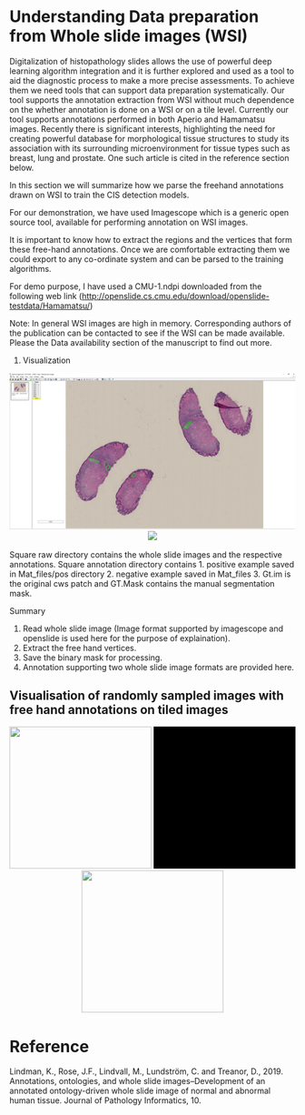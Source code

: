 # Understanding Data preparation from Whole slide images (WSI)

Digitalization of histopathology slides allows the use of powerful deep learning algorithm integration and it is further explored and used as a tool to aid the diagnostic process to make a more precise assessments. To achieve them we need tools that can support data preparation systematically. Our tool supports the annotation extraction from WSI without much dependence on the whether annotation is done on a WSI or on a tile level. Currently our tool supports annotations performed in both Aperio and Hamamatsu images. Recently there is significant interests, highlighting the need for creating powerful database for morphological tissue structures to study its association with its surrounding microenvironment for tissue types such as breast, lung and prostate. One such article is cited in the reference section below.

In this section we will summarize how we parse the freehand annotations drawn on WSI to train the CIS detection models.

For our demonstration, we have used Imagescope which is a generic open source tool, available for performing annotation on WSI images.

It is important to know how to extract the regions and the vertices that form these free-hand annotations. Once we are comfortable
extracting them we could export to any co-ordinate system and can be parsed to the training algorithms.

For demo purpose, I have used a CMU-1.ndpi downloaded from the following web link (http://openslide.cs.cmu.edu/download/openslide-testdata/Hamamatsu/)
 
Note: In general WSI images are high in memory. Corresponding authors of the publication can be contacted to see if the WSI can be made available. Please  the Data availability section of the manuscript to find out more.
 

1. Visualization

<p align="center">
  <img src="training_material/cmu-1_ndpi.png" width="800"/>
  <img src="training_material/T3_svs.png" width="800"/>
</p>

 
                            
Square raw directory contains the whole slide images and the respective annotations.
Square annotation directory contains 
    1. positive example saved in Mat_files/pos directory
    2. negative example saved in Mat_files
    3. Gt.im is the original cws patch and GT.Mask contains the manual segmentation mask.
	

Summary
1. Read whole slide image (Image format supported by imagescope and openslide  is used here for the purpose of explaination).
2. Extract the free hand vertices.
3. Save the binary mask for processing.
4. Annotation supporting two whole slide image formats are provided here.

## Visualisation of randomly sampled images with free hand annotations on tiled images  
<p align="center">
  <img src="training_material/DCIS_freehand_sampled_pos_img_movie_001.gif" width="250" height="250"/>
  <img src="training_material/DCIS_freehand_sampled_pos_mask_movie_001.gif" width="250" height="250"/>
  <img src="training_material/DCIS_freehand_sampled_pos_overlay_movie_001.gif" width="250" height="250"/>
</p>

# Reference
Lindman, K., Rose, J.F., Lindvall, M., Lundström, C. and Treanor, D., 2019. Annotations, ontologies, and whole slide images–Development of an annotated ontology-driven whole slide image  of normal and abnormal human tissue. Journal of Pathology Informatics, 10.
